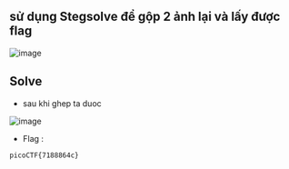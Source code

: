 ## sử dụng Stegsolve để gộp 2 ảnh lại và lấy được flag

![image](https://github.com/user-attachments/assets/d33700cc-2f76-490d-9666-619f793a9c04)

## Solve

- sau khi ghep ta duoc

![image](https://github.com/user-attachments/assets/82237e78-0057-48f8-917e-0959cbe8b1fb)

- Flag :

`
picoCTF{7188864c}
`
